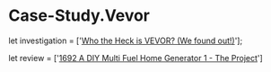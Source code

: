 # Case-Study.Vevor
let investigation = ['[Who the Heck is VEVOR? (We found out!)](https://youtu.be/69OHLIKYJb8)'];

let review = ['[1692 A DIY Multi Fuel Home Generator 1 - The Project](https://youtu.be/Q2CZ1YMZ5_0)']

